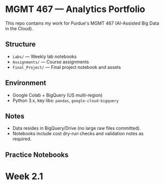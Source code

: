 # MGMT 467 — Analytics Portfolio
This repo contains my work for Purdue's MGMT 467 (AI-Assisted Big Data in the Cloud).

## Structure
- `Labs/` — Weekly lab notebooks
- `Assignments/` — Course assignments
- `Final_Project/` — Final project notebook and assets
  
## Environment
- Google Colab + BigQuery (US multi-region)
- Python 3.x, key libs: `pandas`, `google-cloud-bigquery`
  
## Notes
- Data resides in BigQuery/Drive (no large raw files committed).
- Notebooks include cost dry-run checks and validation notes as required.

## Practice Notebooks
# Week 2.1
